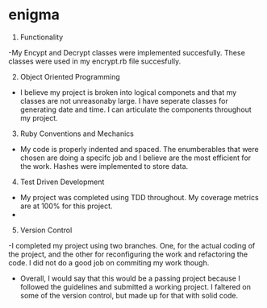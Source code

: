 # enigma

1. Functionality

  -My Encypt and Decrypt classes were implemented succesfully. These classes were used in my encrypt.rb file succesfully.
  
2. Object Oriented Programming

  - I believe my project is broken into logical componets and that my classes are not unreasonaby large. I have seperate classes for generating date and time. I can articulate the components throughout my project.
  
3. Ruby Conventions and Mechanics

  - My code is properly indented and spaced. The enumberables that were chosen are doing a specifc job and I believe are the most efficient for the work. Hashes were implemented to store data.
  
4. Test Driven Development

  - My project was completed using TDD throughout. My coverage metrics are at 100% for this project.
  -
5. Version Control

  -I completed my project using two branches. One, for the actual coding of the project, and the other for reconfiguring the work and refactoring the code. I did not do a good job on commiting my work though.
  
- Overall, I would say that this would be a passing project because I followed the guidelines and submitted a working project. I faltered on some of the version control, but made up for that with solid code.
